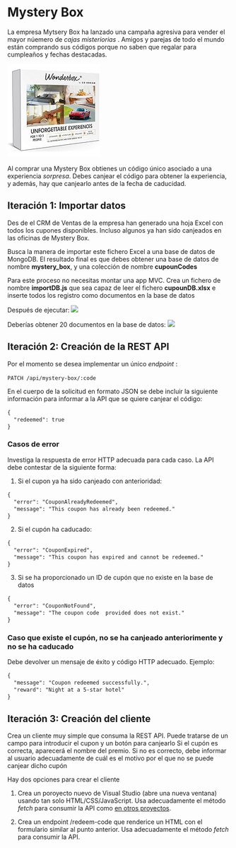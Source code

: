 # Mystery Box 

La empresa Mytsery Box ha lanzado una campaña agresiva para vender el mayor núemero de _cajas misteriorias_ . Amigos y parejas de todo el mundo están comprando sus códigos porque no saben que regalar para cumpleaños y fechas destacadas.

![Mystery Box](wonder.jpg)

Al comprar una Mystery Box obtienes un código único asociado a una experiencia _sorpresa_. Debes canjear el código para obtener la experiencia, y además, hay que canjearlo antes de la fecha de caducidad.

## Iteración 1: Importar datos

Des de el CRM de Ventas de la empresa han generado una hoja Excel con todos los cupones disponibles. Incluso algunos ya han sido canjeados en las oficinas de Mystery Box. 

Busca la manera de importar este fichero Excel a una base de datos de MongoDB.
El resultado final es que debes obtener una base de datos de nombre **mystery_box**, y una colección de nombre **cupounCodes** 

Para este proceso no necesitas montar una app MVC. Crea un fichero de nombre **importDB.js** que sea capaz de leer el fichero **cupounDB.xlsx** e inserte todos los registro como documentos en la base de datos

Después de ejecutar:
![](https://oscarm.tinytake.com/media/16bce8f?filename=1727947878828_TinyTake03-10-2024-11-31-16_638635446781166886.png&sub_type=thumbnail_preview&type=attachment&width=1191&height=121)

Deberías obtener 20 documentos en la base de datos:
![](https://oscarm.tinytake.com/media/16bcf29?filename=1727949152062_TinyTake03-10-2024-11-52-14_638635459507621305.png&sub_type=thumbnail_preview&type=attachment&width=1199&height=590)


## Iteración 2: Creación de la REST API

Por el momento se desea implementar un único _endpoint_ :

`PATCH /api/mystery-box/:code`

En el cuerpo de la solicitud en formato JSON se debe incluir la siguiente información para informar a la API que se quiere canjear el código:

```
{
  "redeemed": true
}
```

### Casos de error

Investiga la respuesta de error HTTP adecuada para cada caso.
La API debe contestar de la siguiente forma:

1. Si el cupon ya ha sido canjeado con anterioridad:

```
{
  "error": "CouponAlreadyRedeemed",
  "message": "This coupon has already been redeemed."
}
```

2. Si el cupón ha caducado:

```
{
  "error": "CouponExpired",
  "message": "This coupon has expired and cannot be redeemed."
}
```

3. Si se ha proporcionado un ID de cupón que no existe en la base de datos

```
{
  "error": "CouponNotFound",
  "message": "The coupon code  provided does not exist."
}
```

### Caso que existe el cupón, no se ha canjeado anteriorimente y no se ha caducado

Debe devolver un mensaje de éxito y código HTTP adecuado. Ejemplo:

```
{
  "message": "Coupon redeemed successfully.",
  "reward": "Night at a 5-star hotel"
}
```
 
## Iteración 3: Creación del cliente

Crea un cliente muy simple que consuma la REST API.
Puede tratarse de un campo para introducir el cupon y un botón para canjearlo
Si el cupón es correcta, aparecerá el nombre del premio.
Si no es correcto, debe informar al usuario adecuadamente de cuál es el motivo por el que no se puede canjear dicho cupón

Hay dos opciones para crear el cliente

1. Crea un poroyecto nuevo de Visual Studio (abre una nueva ventana) usando tan solo HTML/CSS/JavaScript. Usa adecuadamente el método _fetch_ para consumir la API como [en otros proyectos](https://github.com/omiras/random-joke-api-project).

2. Crea un endpoint /redeem-code que renderice un HTML con el formulario similar al punto anterior. Usa adecuadamente el método _fetch_ para consumir la API.



